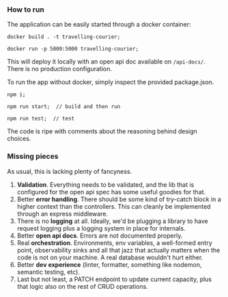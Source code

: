 ### How to run

The application can be easily started through a docker container:
```
docker build . -t travelling-courier; 
```
```
docker run -p 5000:5000 travelling-courier;
```

This will deploy it locally with an open api doc available on `/api-docs/`. There is no production configuration.

To run the app without docker, simply inspect the provided package.json. 
```
npm i;
```
```
npm run start;  // build and then run
```
```
npm run test;  // test
```

The code is ripe with comments about the reasoning behind design choices.


### Missing pieces

As usual, this is lacking plenty of fancyness.

1. **Validation**. Everything needs to be validated, and the lib that is configured for the open api spec has some useful goodies for that.
2. Better **error handling**. There should be some kind of try-catch block in a higher context than the controllers. This can cleanly be implemented through an express middleware.
3. There is no **logging** at all. Ideally, we'd be plugging a library to have request logging plus a logging system in place for internals.
4. Better **open api docs**. Errors are not documented properly.
5. Real **orchestration**. Environments, env variables, a well-formed entry point, observability sinks and all that jazz that actually matters when the code is not on your machine. A real database wouldn't hurt either.
6. Better **dev experience** (linter, formatter, something like nodemon, semantic testing, etc).
7. Last but not least, a PATCH endpoint to update current capacity, plus that logic also on the rest of CRUD operations.